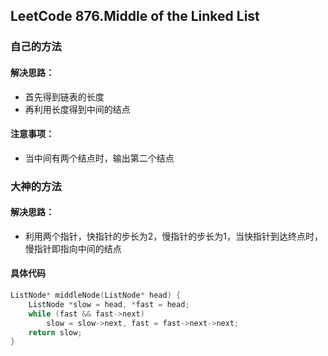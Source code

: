 ## LeetCode 876.Middle of the Linked List

### 自己的方法
#### 解决思路：    
* 首先得到链表的长度
* 再利用长度得到中间的结点
#### 注意事项：
* 当中间有两个结点时，输出第二个结点

### 大神的方法
#### 解决思路：
* 利用两个指针，快指针的步长为2，慢指针的步长为1，当快指针到达终点时，慢指针即指向中间的结点
#### 具体代码

```c++
ListNode* middleNode(ListNode* head) {
    ListNode *slow = head, *fast = head;
    while (fast && fast->next)
        slow = slow->next, fast = fast->next->next;
    return slow;
}
```
